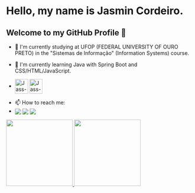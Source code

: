 
<!--
**JasminCordeiroordeiro/JasminCordeiroordeiro** is a ✨ _special_ ✨ repository because its `README.md` (this file) appears on your GitHub profile.

Here are some ideas to get you started:

- 🔭 I’m currently working on ...
- 🌱 I’m currently learning ...
- 👯 I’m looking to collaborate on ...
- 🤔 I’m looking for help with ...
- 💬 Ask me about ...
- 📫 How to reach me: ...
- 😄 Pronouns: ...
- ⚡ Fun fact: ...
-->

# Hello, my name is Jasmin Cordeiro.
## Welcome to my GitHub Profile 👋

- 🔭 I'm currently studying at UFOP (FEDERAL UNIVERSITY OF OURO PRETO) in the "Sistemas de Informação" (Information Systems) course.  
- 🌱 I'm currently learning Java with Spring Boot and CSS/HTML/JavaScript.

- <div style="display: inline_block">
  <img align="center" alt="Jass-J" width="35" height="40" src="https://cdn.jsdelivr.net/gh/devicons/devicon/icons/java/java-original.svg"  />
  <img align="center" alt="Jass-JS" width="35" height="40" src="https://cdn.jsdelivr.net/gh/devicons/devicon/icons/javascript/javascript-original.svg" />
<!--  <img align="center" alt="Jass-S" width="35" height="40" src="https://cdn.jsdelivr.net/gh/devicons/devicon/icons/spring/spring-original.svg" />   -->

</div>

- 📫 How to reach me:
- <div>
  <a href = "https://www.linkedin.com/in/jasmincordeiro/" target="_blank"><img align="center" loading="lazy" src= "https://img.shields.io/badge/-LinkedIn-%230077B5?style=for-the-badge&logo=linkedin&logoColor=white" target="_blank"></a>
  <a href = "https://www.instagram.com/jasmincordeiro/" target="_blank"><img align="center" loading="lazy" src= "https://img.shields.io/badge/-Instagram-%23E4405F?style=for-the-badge&logo=instagram&logoColor=white" target="_blank"></a>
  <a href = "mailto:jasmincordeiro12@gmail.com"><img align="center" loading="lazy" src="https://img.shields.io/badge/Gmail-D14836?style=for-the-badge&logo=gmail&logoColor=white" target="_blank"></a>
</div>

<div>
<a href="https://github.com/JasminCordeiro">
<img loading="lazy" height="180em" src="https://github-readme-stats.vercel.app/api/top-langs/?username=JasminCordeiro&layout=compact&langs_count=7&theme=dracula"/>
<img loading="lazy" height="180em" src="https://github-readme-stats.vercel.app/api?username=JasminCordeiro&show_icons=true&theme=dracula&include_all_commits=true&count_private=true"/>
</div>


<!--![Snake animation](https://github.com/JasminCordeiro/JasminCordeiro/blob/output/github-contribution-grid-snake.svg)-->
